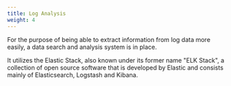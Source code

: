 ```yaml
---
title: Log Analysis
weight: 4
---
```


For the purpose of being able to extract information from log data more easily, a data search and analysis system is in place.

It utilizes the Elastic Stack, also known under its former name "ELK Stack", a collection of open source software that is developed by Elastic and consists mainly of Elasticsearch, Logstash and Kibana.

